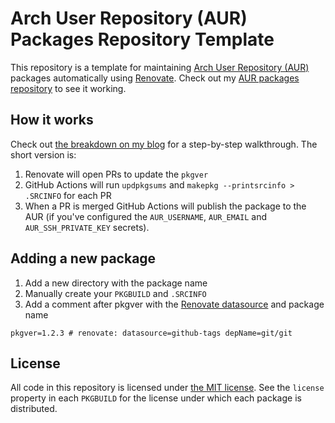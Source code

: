 # Arch User Repository (AUR) Packages Repository Template

This repository is a template for maintaining [Arch User Repository (AUR)][1] packages automatically using [Renovate][2].
Check out my [AUR packages repository][3] to see it working.

## How it works

Check out [the breakdown on my blog][4] for a step-by-step walkthrough.
The short version is:

1. Renovate will open PRs to update the `pkgver`
1. GitHub Actions will run `updpkgsums` and `makepkg --printsrcinfo > .SRCINFO` for each PR
1. When a PR is merged GitHub Actions will publish the package to the AUR (if you've configured the `AUR_USERNAME`, `AUR_EMAIL` and `AUR_SSH_PRIVATE_KEY` secrets).

## Adding a new package

1. Add a new directory with the package name
1. Manually create your `PKGBUILD` and `.SRCINFO`
1. Add a comment after pkgver with the [Renovate datasource][5] and package name

```
pkgver=1.2.3 # renovate: datasource=github-tags depName=git/git
```

## License

All code in this repository is licensed under [the MIT license][6].
See the `license` property in each `PKGBUILD` for the license under which each package is distributed.

[1]: https://wiki.archlinux.org/title/Arch_User_Repository
[2]: https://github.com/apps/renovate
[3]: https://github.com/jamieMagee/aur-packages
[4]: https://jamiemagee.co.uk/blog/maintaining-aur-packages-with-renovate
[5]: https://docs.renovatebot.com/modules/datasource/
[6]: https://opensource.org/licenses/MIT
